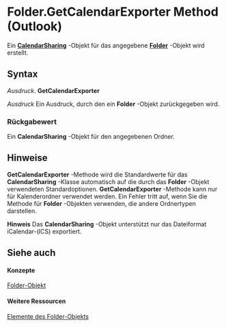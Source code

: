 
# Folder.GetCalendarExporter Method (Outlook)

Ein  **[CalendarSharing](37a8a15e-51c2-b1a0-7db6-cf2a1f4e8405.md)** -Objekt für das angegebene **[Folder](3cf6cda8-6d70-666e-2643-9d9c5b9cacfc.md)** -Objekt wird erstellt.


## Syntax

 _Ausdruck_. **GetCalendarExporter**

 _Ausdruck_ Ein Ausdruck, durch den ein **Folder** -Objekt zurückgegeben wird.


### Rückgabewert

Ein  **CalendarSharing** -Objekt für den angegebenen Ordner.


## Hinweise

 **GetCalendarExporter** -Methode wird die Standardwerte für das **CalendarSharing** -Klasse automatisch auf die durch das **Folder** -Objekt verwendeten Standardoptionen. **GetCalendarExporter** -Methode kann nur für Kalenderordner verwendet werden. Ein Fehler tritt auf, wenn Sie die Methode für **Folder** -Objekten verwenden, die andere Ordnertypen darstellen.


 **Hinweis**  Das  **CalendarSharing** -Objekt unterstützt nur das Dateiformat iCalendar-(ICS) exportiert.


## Siehe auch


#### Konzepte


[Folder-Objekt](3cf6cda8-6d70-666e-2643-9d9c5b9cacfc.md)
#### Weitere Ressourcen


[Elemente des Folder-Objekts](http://msdn.microsoft.com/library/788acd42-377a-1803-7713-50e45086e2d1%28Office.15%29.aspx)